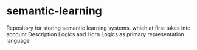 semantic-learning
=================

Repository for storing semantic learning systems, which at first takes into account Description Logics and Horn Logics as primary representation language
